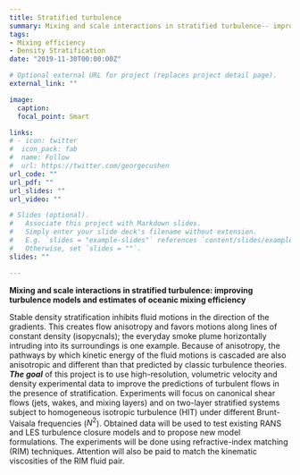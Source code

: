 ```yaml
---
title: Stratified turbulence
summary: Mixing and scale interactions in stratified turbulence-- improving turbulence models and estimates of oceanic mixing efficiency.
tags:
- Mixing efficiency
- Density Stratification
date: "2019-11-30T00:00:00Z"

# Optional external URL for project (replaces project detail page).
external_link: ""

image:
  caption: 
  focal_point: Smart

links:
# - icon: twitter
#  icon_pack: fab
#  name: Follow
#  url: https://twitter.com/georgecushen
url_code: ""
url_pdf: ""
url_slides: ""
url_video: ""

# Slides (optional).
#   Associate this project with Markdown slides.
#   Simply enter your slide deck's filename without extension.
#   E.g. `slides = "example-slides"` references `content/slides/example-slides.md`.
#   Otherwise, set `slides = ""`.
slides: ""

---
```


**Mixing and scale interactions in stratified turbulence: improving turbulence models and estimates of oceanic mixing efficiency**

Stable density stratification inhibits fluid motions in the direction of the gradients. This creates flow anisotropy and favors motions along lines of constant density (isopycnals); the everyday smoke plume horizontally intruding into its surroundings is one example. Because of anisotropy, the pathways by which kinetic energy of the fluid motions is cascaded are also anisotropic and different than that predicted by classic turbulence theories. **_The goal_** of this project is to use high-resolution, volumetric velocity and density experimental data to improve the predictions of turbulent flows in the presence of stratification. Experiments will focus on canonical shear flows (jets, wakes, and mixing layers) and on two-layer stratified systems subject to homogeneous isotropic turbulence (HIT) under different Brunt-Vaisala frequencies ($N^2$). Obtained data will be used to test existing RANS and LES turbulence closure models and to propose new model formulations. The experiments will be done using refractive-index matching (RIM) techniques. Attention will also be paid to match the kinematic viscosities of the RIM fluid pair.    
